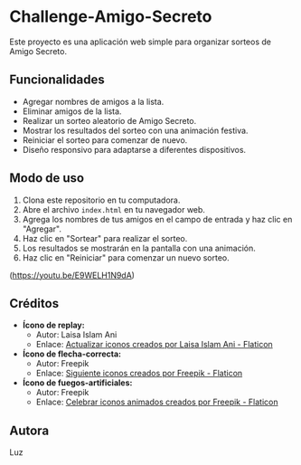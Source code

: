 # Challenge-Amigo-Secreto

Este proyecto es una aplicación web simple para organizar sorteos de Amigo Secreto. 

## Funcionalidades
* Agregar nombres de amigos a la lista.
* Eliminar amigos de la lista.
* Realizar un sorteo aleatorio de Amigo Secreto.
* Mostrar los resultados del sorteo con una animación festiva.
* Reiniciar el sorteo para comenzar de nuevo.
* Diseño responsivo para adaptarse a diferentes dispositivos.

## Modo de uso
1.  Clona este repositorio en tu computadora.
2.  Abre el archivo `index.html` en tu navegador web.
3.  Agrega los nombres de tus amigos en el campo de entrada y haz clic en "Agregar".
4.  Haz clic en "Sortear" para realizar el sorteo.
5.  Los resultados se mostrarán en la pantalla con una animación.
6.  Haz clic en "Reiniciar" para comenzar un nuevo sorteo.

(https://youtu.be/E9WELH1N9dA)

## Créditos

* **Ícono de replay:**
    * Autor: Laisa Islam Ani
    * Enlace: <a href="https://www.flaticon.es/iconos-gratis/actualizar" title="actualizar iconos">Actualizar iconos creados por Laisa Islam Ani - Flaticon</a>
* **Ícono de flecha-correcta:**
    * Autor: Freepik
    * Enlace: <a href="https://www.flaticon.es/iconos-gratis/siguiente" title="siguiente iconos">Siguiente iconos creados por Freepik - Flaticon</a>
* **Ícono de fuegos-artificiales:**
    * Autor: Freepik
    * Enlace: <a href="https://www.flaticon.es/iconos-animados-gratis/celebrar" title="celebrar iconos animados">Celebrar iconos animados creados por Freepik - Flaticon</a>

## Autora
Luz


